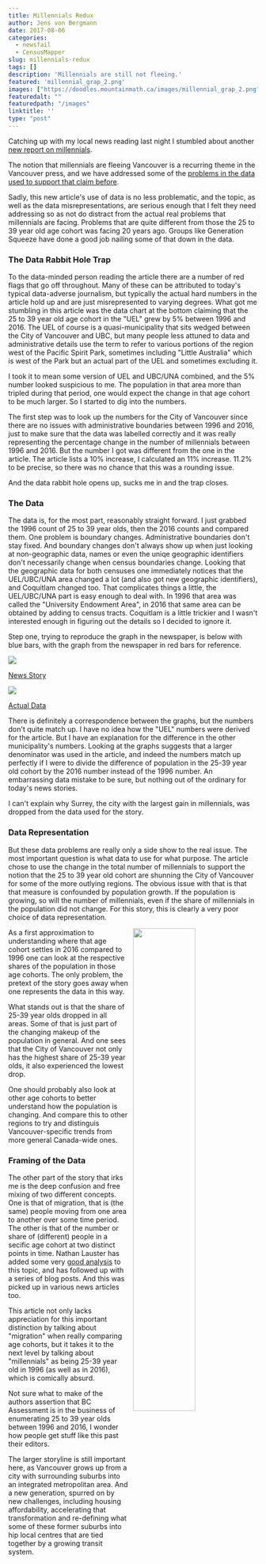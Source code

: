 ```yaml
---
title: Millennials Redux
author: Jens von Bergmann
date: 2017-08-06
categories:
  - newsfail
  - CensusMapper
slug: millennials-redux
tags: []
description: 'Millennials are still not fleeing.'
featured: 'millennial_grap_2.png'
images: ["https://doodles.mountainmath.ca/images/millennial_grap_2.png"]
featuredalt: ""
featuredpath: "/images"
linktitle: ''
type: "post"
---
```



Catching up with my local news reading last night I stumbled about another
[new report on millennials](https://beta.theglobeandmail.com/real-estate/vancouver/priced-out-of-downtown-vancouver-millennials-are-building-hipsturbia/article35884038/).

The notion that millennials are fleeing Vancouver is a recurring theme in the Vancouver press, and we have addressed
some of the [problems in the data used to support that claim before](http://doodles.mountainmath.ca/blog/2017/05/16/lifeblood/).

<link rel="stylesheet" href="/css/custom.css">
Sadly, this new article's use of data is no less problematic, and the topic, as well as the data misrepresentations, are serious enough that
I felt they need addressing so as not do distract from the actual real problems that millennials are facing. Problems that are quite
different from those the 25 to 39 year old age cohort was facing 20 years ago. Groups like Generation Squeeze
have done a good job nailing some of that down in the data.


### The Data Rabbit Hole Trap
<!-- more -->
To the data-minded person reading the article there are a number of red flags that go off throughout. Many of these can
be attributed to today's typical data-adverse journalism, but typically the actual hard numbers in the article hold up and are just
misrepresented to varying degrees. What got me stumbling in this article was the data chart at the bottom claiming that the 25 to 39 year old age cohort
in the "UEL" grew by 5% between 1996 and 2016. The UEL of course is a quasi-municipality that sits wedged between the City of Vancouver and UBC,
but many people less attuned to data and administrative details use the term to refer to various portions of the region west of the Pacific Spirit Park,
sometimes including "Little Australia" which is west of the Park but an actual part of the UEL and sometimes excluding it.

I took it to mean some version of UEL and UBC/UNA combined, and the 5% number looked suspicious to me. The population in that area more than tripled
during that period, one would expect the change in that age cohort to be much larger. So I started to dig into the numbers.

The first step was to look up the numbers for the City of Vancouver since there are no issues with administrative boundaries between 1996 and 2016,
just to make sure that the data was labelled correctly and it was really representing the percentage change in the number of millennials between 1996 and 2016.
But the number I got was different from the one in the article. The article lists a 10% increase, I calculated an 11% increase. 11.2% to be precise, so
there was no chance that this was a rounding issue.

And the data rabbit hole opens up, sucks me in and the trap closes.

### The Data
The data is, for the most part, reasonably straight forward. I just grabbed the 1996 count of 25 to 39 year olds, then the 2016 counts and compared them.
One problem is boundary changes. Administrative boundaries don't stay fixed. And boundary changes don't always show up when just looking at non-geographic
data, names or even the uniqe geographic identifiers don't necessarily change when census boundaries change. Looking that the geographic data for both
censuses one immediately notices that the UEL/UBC/UNA area changed a lot (and also got new geographic identifiers), and Coquitlam changed too.
That complicates things a little, the UEL/UBC/UNA part is easy enough to deal with. In 1996 that area was called the "University Endowment Area", in 2016
that same area can be obtained by adding to census tracts. Coquitlam is a little trickier and I wasn't interested enough in figuring out the details so
I decided to ignore it.

Step one, trying to reproduce the graph in the newspaper, is below with blue bars, with the graph from the newspaper in red bars for reference.

<div class="half-image"><a href="/images/millennial_grap_1.png"><img src="/images/millennial_grap_1.png" ><p>News Story</p></a></div>
<div class="half-image"><a href="/images/millennial_grap_2.png"><img src="/images/millennial_grap_2.png" ><p>Actual Data</p></a></div>

There is definitely a correspondence between the graphs, but the numbers don't quite match up. I have no idea how the "UEL" numbers were derived for
the article. But I have an explanation for the difference in the other municipality's numbers. Looking at the graphs
suggests that a larger denominator was used in the article, and indeed the numbers match up perfectly if I were to divide the
difference of population in the 25-39 year
old cohort by the 2016 number instead of the 1996 number. An embarrassing data mistake to be sure, but nothing out of the ordinary for today's
news stories.

I can't explain why Surrey, the city with the largest gain in millennials, was dropped from the data used for the story.

### Data Representation
But these data problems are really only a side show to the real issue.
The most important question is what data to use for what purpose. The article chose to use the change in the total number of millennials
to support the notion that the 25 to 39 year old cohort are shunning the City of Vancouver for some of the more outlying regions.
The obvious issue with that
is that that measure is confounded by population growth. If the population is growing, so will the number of millennials,
even if the share of millennials
in the population did not change. For this story, this is clearly a very poor choice of data representation.

<a href="/images/millennial_grap_3.png"><img  src="/images/millennial_grap_3.png" style="width:50%;float:right;margin-left:10px;"></a>
As a first approximation to understanding where that age cohort settles in 2016 compared to 1996 one can look at the respective shares of the
population in those age cohorts. The only problem, the pretext of the story goes away when one represents the data in this way.

What stands out is that the share of 25-39 year olds dropped in all areas. Some of that is just part of the
changing makeup of the population in general. And
one sees that the City of Vancouver not only has the highest share of 25-39 year olds, it also experienced the lowest drop.

One should probably also look at other age cohorts to better understand how the population is changing. And compare this to other regions
to try and distinguis Vancouver-specific trends from more general Canada-wide ones.

### Framing of the Data
The other part of the story that irks me is the deep confusion and free mixing of two different concepts. One is that of migration, that is
(the same) people moving from one area to another over some time period. The other is that of the number or share of (different)
people in a secific age cohort at two distinct points in time. Nathan Lauster has added some very
[good analysis](https://homefreesociology.wordpress.com/2016/02/12/is-the-lifeblood-of-vancouver-leaving/) to this topic, and has
followed up with a series of blog posts. And this was picked up in various news articles too.

This article not only lacks appreciation for this important distinction by talking about "migration" when really comparing age cohorts, but
it takes it to the next level by talking about "millennials" as being 25-39 year old in 1996 (as well as in 2016), which is
comically absurd.

Not sure what to make of the authors assertion that BC Assessment is in the business of enumerating 25 to 39 year olds between 1996 and 2016,
I wonder how people get stuff like this past their editors.

The larger storyline is still important here, as Vancouver grows up from a city with surrounding suburbs into an integrated metropolitan area.
And a new generation,
spurred on by new challenges, including housing affordability, accelerating that transformation and re-defining what some of these former suburbs into
hip local centres that are tied together by a growing transit system.
